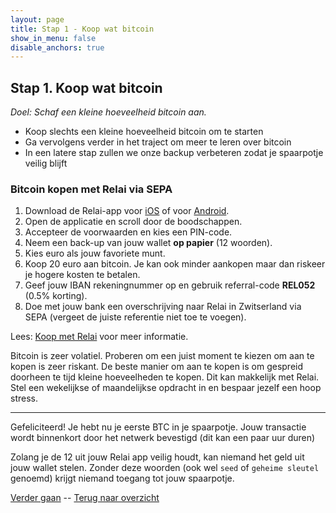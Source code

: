 ```yaml
---
layout: page
title: Stap 1 - Koop wat bitcoin
show_in_menu: false
disable_anchors: true
---
```



## Stap 1. Koop wat bitcoin
*Doel: Schaf een kleine hoeveelheid bitcoin aan.*

- Koop slechts een kleine hoeveelheid bitcoin om te starten
- Ga vervolgens verder in het traject om meer te leren over bitcoin
- In een latere stap zullen we onze backup verbeteren zodat je spaarpotje veilig blijft

### Bitcoin kopen met Relai via SEPA

1. Download de Relai-app voor <a href="https://apps.apple.com/app/id1513185997" target="_blank">iOS</a> of voor <a href="https://play.google.com/store/apps/details?id=com.relai" target="_blank">Android</a>.
2. Open de applicatie en scroll door de boodschappen.
3. Accepteer de voorwaarden en kies een PIN-code.
4. Neem een back-up van jouw wallet **op papier** (12 woorden).
5. Kies euro als jouw favoriete munt.
6. Koop 20 euro aan bitcoin. Je kan ook minder aankopen maar dan riskeer je hogere kosten te betalen.
7. Geef jouw IBAN rekeningnummer op en gebruik referral-code **REL052** (0.5% korting).
8. Doe met jouw bank een overschrijving naar Relai in Zwitserland via SEPA (vergeet de juiste referentie niet toe te voegen).


Lees: <a href="https://bewijsvanwerk.com/koop-met-relai/" target="_blank">Koop met Relai</a> voor meer informatie.

Bitcoin is zeer volatiel. Proberen om een juist moment te kiezen om aan te kopen is zeer riskant. De beste manier om aan te kopen is om gespreid doorheen te tijd kleine hoeveelheden te kopen. Dit kan makkelijk met Relai. Stel een wekelijkse of maandelijkse opdracht in en bespaar jezelf een hoop stress.


------

Gefeliciteerd! Je hebt nu je eerste BTC in je spaarpotje. Jouw transactie wordt binnenkort door het netwerk bevestigd (dit kan een paar uur duren)

Zolang je de 12 uit jouw Relai app veilig houdt, kan niemand het geld uit jouw wallet stelen. Zonder deze woorden (ook wel `seed` of `geheime sleutel` genoemd) krijgt niemand toegang tot jouw spaarpotje.

[Verder gaan](stap2.md) --
[Terug naar overzicht](overzicht.md)

